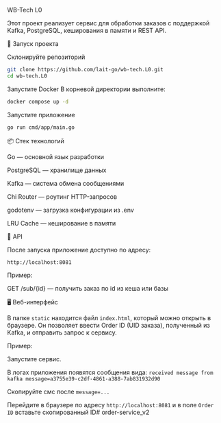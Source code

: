WB-Tech L0

Этот проект реализует сервис для обработки заказов с поддержкой Kafka, PostgreSQL, кеширования в памяти и REST API.

🚀 Запуск проекта

Склонируйте репозиторий

```bash
git clone https://github.com/lait-go/wb-tech.L0.git
cd wb-tech.L0
```


Запустите Docker
В корневой директории выполните:

```bash
docker compose up -d
```

Запустите приложение

```bash
go run cmd/app/main.go
```

📦 Стек технологий

Go — основной язык разработки

PostgreSQL — хранилище данных

Kafka — система обмена сообщениями

Chi Router — роутинг HTTP-запросов

godotenv — загрузка конфигурации из .env

LRU Cache — кеширование в памяти

📡 API

После запуска приложение доступно по адресу:

```
http://localhost:8081
```

Пример:

GET /sub/{id} — получить заказ по id из кеша или базы

🖥️ Веб-интерфейс

В папке ```static``` находится файл ```index.html```, который можно открыть в браузере. Он позволяет ввести Order ID (UID заказа), полученный из Kafka, и отправить запрос к сервису.

Пример:

Запустите сервис.

В логах приложения появятся сообщения вида:
```received message from kafka message=a3755e39-c2df-4861-a388-7ab831932d90```

Скопируйте смс после ```message=...```

Перейдите в браузере по адресу ```http://localhost:8081```
и в поле ```Order ID``` вставьте скопированный ID# order-service_v2
